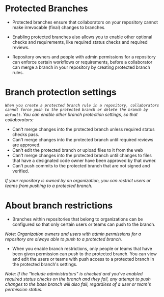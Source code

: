 # Protected Branches

* Protected branches ensure that collaborators on your repository cannot make irrevocable (final) changes to branches.
* Enabling protected branches also allows you to enable other optional checks and requirements, like required status checks and required reviews.

* Repository owners and people with admin permissions for a repository can enforce certain workflows or requirements, before a collaborator can merge a branch in your repository by creating protected branch rules.

# Branch protection settings
_`When you create a protected branch rule in a repository, collaborators cannot force push to the protected branch or delete the branch by default`. You can enable other branch protection settings, so that collaborators:_

* Can't merge changes into the protected branch unless required status checks pass.
* Can't merge changes into the protected branch until required reviews are approved.
* Can't edit the protected branch or upload files to it from the web
* Can't merge changes into the protected branch until changes to files that have a designated code owner have been approved by that owner.
* Can't push commits to the protected branch that are not signed and verified.

_If your repository is owned by an organization, you can restrict users or teams from pushing to a protected branch._

# About branch restrictions
* Branches within repositories that belong to organizations can be configured so that only certain users or teams can push to the branch.

_Note: Organization owners and users with admin permissions for a repository are always able to push to a protected branch._

* When you enable branch restrictions, only people or teams that have been given permission can push to the protected branch. You can view and edit the users or teams with push access to a protected branch in the protected branch's settings.

_Note: If the "Include administrators" is checked and you've enabled required status checks on the branch and they fail, any attempt to push changes to the base branch will also fail, regardless of a user or team's permission status._
